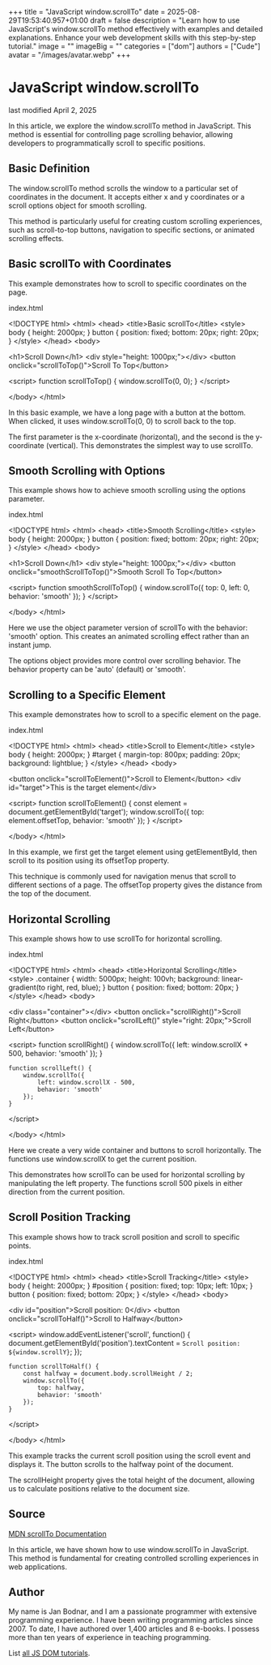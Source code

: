 +++
title = "JavaScript window.scrollTo"
date = 2025-08-29T19:53:40.957+01:00
draft = false
description = "Learn how to use JavaScript's window.scrollTo method effectively with examples and detailed explanations. Enhance your web development skills with this step-by-step tutorial."
image = ""
imageBig = ""
categories = ["dom"]
authors = ["Cude"]
avatar = "/images/avatar.webp"
+++

# JavaScript window.scrollTo

last modified April 2, 2025

In this article, we explore the window.scrollTo method in
JavaScript. This method is essential for controlling page scrolling behavior,
allowing developers to programmatically scroll to specific positions.

## Basic Definition

The window.scrollTo method scrolls the window to a particular set
of coordinates in the document. It accepts either x and y coordinates or a
scroll options object for smooth scrolling.

This method is particularly useful for creating custom scrolling experiences,
such as scroll-to-top buttons, navigation to specific sections, or animated
scrolling effects.

## Basic scrollTo with Coordinates

This example demonstrates how to scroll to specific coordinates on the page.

index.html
    

&lt;!DOCTYPE html&gt;
&lt;html&gt;
&lt;head&gt;
    &lt;title&gt;Basic scrollTo&lt;/title&gt;
    &lt;style&gt;
        body { height: 2000px; }
        button { position: fixed; bottom: 20px; right: 20px; }
    &lt;/style&gt;
&lt;/head&gt;
&lt;body&gt;

&lt;h1&gt;Scroll Down&lt;/h1&gt;
&lt;div style="height: 1000px;"&gt;&lt;/div&gt;
&lt;button onclick="scrollToTop()"&gt;Scroll To Top&lt;/button&gt;

&lt;script&gt;
    function scrollToTop() {
        window.scrollTo(0, 0);
    }
&lt;/script&gt;

&lt;/body&gt;
&lt;/html&gt;

In this basic example, we have a long page with a button at the bottom. When
clicked, it uses window.scrollTo(0, 0) to scroll back to the top.

The first parameter is the x-coordinate (horizontal), and the second is the
y-coordinate (vertical). This demonstrates the simplest way to use scrollTo.

## Smooth Scrolling with Options

This example shows how to achieve smooth scrolling using the options parameter.

index.html
    

&lt;!DOCTYPE html&gt;
&lt;html&gt;
&lt;head&gt;
    &lt;title&gt;Smooth Scrolling&lt;/title&gt;
    &lt;style&gt;
        body { height: 2000px; }
        button { position: fixed; bottom: 20px; right: 20px; }
    &lt;/style&gt;
&lt;/head&gt;
&lt;body&gt;

&lt;h1&gt;Scroll Down&lt;/h1&gt;
&lt;div style="height: 1000px;"&gt;&lt;/div&gt;
&lt;button onclick="smoothScrollToTop()"&gt;Smooth Scroll To Top&lt;/button&gt;

&lt;script&gt;
    function smoothScrollToTop() {
        window.scrollTo({
            top: 0,
            left: 0,
            behavior: 'smooth'
        });
    }
&lt;/script&gt;

&lt;/body&gt;
&lt;/html&gt;

Here we use the object parameter version of scrollTo with the
behavior: 'smooth' option. This creates an animated scrolling
effect rather than an instant jump.

The options object provides more control over scrolling behavior. The
behavior property can be 'auto' (default) or 'smooth'.

## Scrolling to a Specific Element

This example demonstrates how to scroll to a specific element on the page.

index.html
    

&lt;!DOCTYPE html&gt;
&lt;html&gt;
&lt;head&gt;
    &lt;title&gt;Scroll to Element&lt;/title&gt;
    &lt;style&gt;
        body { height: 2000px; }
        #target {
            margin-top: 800px;
            padding: 20px;
            background: lightblue;
        }
    &lt;/style&gt;
&lt;/head&gt;
&lt;body&gt;

&lt;button onclick="scrollToElement()"&gt;Scroll to Element&lt;/button&gt;
&lt;div id="target"&gt;This is the target element&lt;/div&gt;

&lt;script&gt;
    function scrollToElement() {
        const element = document.getElementById('target');
        window.scrollTo({
            top: element.offsetTop,
            behavior: 'smooth'
        });
    }
&lt;/script&gt;

&lt;/body&gt;
&lt;/html&gt;

In this example, we first get the target element using
getElementById, then scroll to its position using its
offsetTop property.

This technique is commonly used for navigation menus that scroll to different
sections of a page. The offsetTop property gives the distance from
the top of the document.

## Horizontal Scrolling

This example shows how to use scrollTo for horizontal scrolling.

index.html
    

&lt;!DOCTYPE html&gt;
&lt;html&gt;
&lt;head&gt;
    &lt;title&gt;Horizontal Scrolling&lt;/title&gt;
    &lt;style&gt;
        .container {
            width: 5000px;
            height: 100vh;
            background: linear-gradient(to right, red, blue);
        }
        button { position: fixed; bottom: 20px; }
    &lt;/style&gt;
&lt;/head&gt;
&lt;body&gt;

&lt;div class="container"&gt;&lt;/div&gt;
&lt;button onclick="scrollRight()"&gt;Scroll Right&lt;/button&gt;
&lt;button onclick="scrollLeft()" style="right: 20px;"&gt;Scroll Left&lt;/button&gt;

&lt;script&gt;
    function scrollRight() {
        window.scrollTo({
            left: window.scrollX + 500,
            behavior: 'smooth'
        });
    }
    
    function scrollLeft() {
        window.scrollTo({
            left: window.scrollX - 500,
            behavior: 'smooth'
        });
    }
&lt;/script&gt;

&lt;/body&gt;
&lt;/html&gt;

Here we create a very wide container and buttons to scroll horizontally. The
functions use window.scrollX to get the current position.

This demonstrates how scrollTo can be used for horizontal scrolling by
manipulating the left property. The functions scroll 500 pixels in either
direction from the current position.

## Scroll Position Tracking

This example shows how to track scroll position and scroll to specific points.

index.html
    

&lt;!DOCTYPE html&gt;
&lt;html&gt;
&lt;head&gt;
    &lt;title&gt;Scroll Tracking&lt;/title&gt;
    &lt;style&gt;
        body { height: 2000px; }
        #position { position: fixed; top: 10px; left: 10px; }
        button { position: fixed; bottom: 20px; }
    &lt;/style&gt;
&lt;/head&gt;
&lt;body&gt;

&lt;div id="position"&gt;Scroll position: 0&lt;/div&gt;
&lt;button onclick="scrollToHalf()"&gt;Scroll to Halfway&lt;/button&gt;

&lt;script&gt;
    window.addEventListener('scroll', function() {
        document.getElementById('position').textContent = 
            `Scroll position: ${window.scrollY}`;
    });
    
    function scrollToHalf() {
        const halfway = document.body.scrollHeight / 2;
        window.scrollTo({
            top: halfway,
            behavior: 'smooth'
        });
    }
&lt;/script&gt;

&lt;/body&gt;
&lt;/html&gt;

This example tracks the current scroll position using the scroll event and
displays it. The button scrolls to the halfway point of the document.

The scrollHeight property gives the total height of the document,
allowing us to calculate positions relative to the document size.

## Source

[MDN scrollTo Documentation](https://developer.mozilla.org/en-US/docs/Web/API/Window/scrollTo)

In this article, we have shown how to use window.scrollTo in
JavaScript. This method is fundamental for creating controlled scrolling
experiences in web applications.

## Author

My name is Jan Bodnar, and I am a passionate programmer with extensive
programming experience. I have been writing programming articles since 2007.
To date, I have authored over 1,400 articles and 8 e-books. I possess more
than ten years of experience in teaching programming.

List [all JS DOM tutorials](/all/#dom).